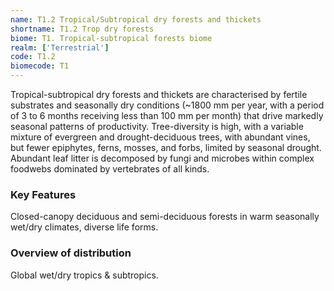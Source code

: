 ```yaml
---
name: T1.2 Tropical/Subtropical dry forests and thickets
shortname: T1.2 Trop dry forests
biome: T1. Tropical-subtropical forests biome
realm: ['Terrestrial']
code: T1.2
biomecode: T1
---
```


Tropical-subtropical dry forests and thickets are characterised by fertile substrates and seasonally dry conditions (~1800 mm per year, with a period of 3 to 6 months receiving less than 100 mm per month) that drive markedly seasonal patterns of productivity. Tree-diversity is high, with a variable mixture of evergreen and drought-deciduous trees, with abundant vines, but fewer epiphytes, ferns, mosses, and forbs, limited by seasonal drought. Abundant leaf litter is decomposed by fungi and microbes within complex foodwebs dominated by vertebrates of all kinds.

### Key Features

Closed-canopy deciduous and semi-deciduous forests in warm seasonally wet/dry climates, diverse life forms.

### Overview of distribution

Global wet/dry tropics & subtropics.
